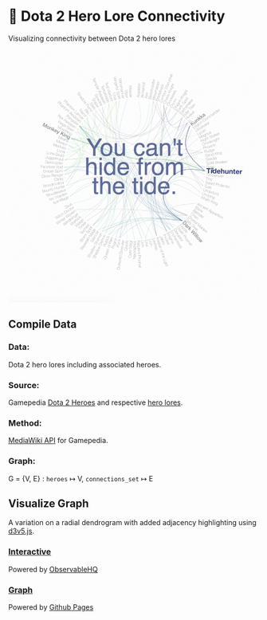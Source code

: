 # 📖 Dota 2 Hero Lore Connectivity
Visualizing connectivity between Dota 2 hero lores

![graph.gif](img/graph.gif)

## Compile Data

### Data:
Dota 2 hero lores including associated heroes.
### Source:
Gamepedia [Dota 2 Heroes](https://dota2.gamepedia.com/Dota_2_Wiki) and respective [hero lores](https://dota2.gamepedia.com/Category:Hero_lore).
### Method:
[MediaWiki API](https://help.gamepedia.com/Bots) for Gamepedia.
### Graph:
G = {V, E} : `heroes` ↦ V, `connections_set` ↦ E


## Visualize Graph

A variation on a radial dendrogram with added adjacency highlighting using [d3v5.js](https://d3js.org/).

### [Interactive](https://beta.observablehq.com/@youmikoh/dota-2-lore-connectivity)
Powered by [ObservableHQ](https://beta.observablehq.com/)

### [Graph](https://youmikoh.github.io/dota2-lore-connectivity/)
Powered by [Github Pages](https://pages.github.com/)
